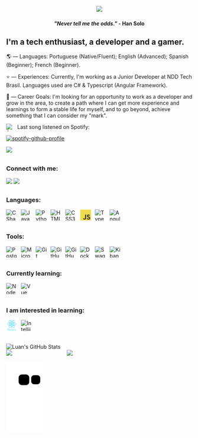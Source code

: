 <p align="center">
  <img src="https://data.whicdn.com/images/350989735/original.gif" />
</p>
<h4 align="center"><i>"Never tell me the odds."</i> - Han Solo </h4>




## I'm a tech enthusiast, a developer and a gamer.

🌎 — Languages: Portuguese (Native/Fluent); English (Advanced); Spanish (Beginner); French (Beginner).

⭐ — Experiences: Currently, I'm working as a Junior Developer at NDD Tech Brasil. Languages used are C# & Typescript (Angular Framework).

🚀 — Career Goals: I'm looking for an opportunity to work as a developer and grow in the area, to create a path where I can get more experience and learnings to form a stable life for myself, and to go beyond, achieve something that I can consider my "mark".

<img align="left" alt="Spotify" width="20px" height="20px" src="https://upload.wikimedia.org/wikipedia/commons/thumb/1/19/Spotify_logo_without_text.svg/1200px-Spotify_logo_without_text.svg.png" style="padding-right:10px;"  title="Spotify"/> Last song listened on Spotify:

[![spotify-github-profile](https://spotify-github-profile.vercel.app/api/view?uid=luantks&cover_image=true&theme=natemoo-re&show_offline=false&background_color=121212&bar_color=53b14f&bar_color_cover=false)](https://spotify-github-profile.vercel.app/api/view?uid=luantks&redirect=true)

![](https://komarev.com/ghpvc/?username=luanc22&color=grey&style=for-the-badge)

##

### Connect with me:
 
<div> 
<a href ="mailto:luancabral5566@gmail.com"><img src="https://img.shields.io/badge/-Gmail-%23333?style=for-the-badge&logo=gmail&logoColor=white" target="_blank"></a>
<a href="https://www.linkedin.com/in/luanc22/" target="_blank"><img src="https://img.shields.io/badge/-LinkedIn-%230077B5?style=for-the-badge&logo=linkedin&logoColor=white" target="_blank"></a> 
</div>

##

### Languages:

<div>  
  <img align="left" alt="CSharp" width="30px" height="30px" src="https://cdn.worldvectorlogo.com/logos/c--4.svg" style="padding-right:10px;" title="CSharp" />
  <img align="left" alt="Java" width="30px" height="30px" src="https://brandlogos.net/wp-content/uploads/2021/11/java-logo.png" style="padding-right:10px;" title="Java" />
  <img align="left" alt="Python" width="30px" height="30px" src="https://upload.wikimedia.org/wikipedia/commons/thumb/c/c3/Python-logo-notext.svg/1200px-Python-logo-notext.svg.png" style="padding-right:10px;" title="Python" />
  <img align="left" alt="HTML5" width="30px" height="30px" src="https://cdn.jsdelivr.net/gh/devicons/devicon/icons/html5/html5-original.svg" style="padding-right:10px;" title="HTML5"/>
  <img align="left" alt="CSS3" width="30px" height="30px" src="https://cdn.jsdelivr.net/gh/devicons/devicon/icons/css3/css3-original.svg" style="padding-right:10px;" title="CSS3"/>
    <img align="left" alt="JavaScript" width="30px" height="30px" src="https://github.com/devicons/devicon/blob/master/icons/javascript/javascript-original.svg" style="padding-right:10px;" title="JavaScript" />
  <img align="left" alt="TypeScript" width="30px" height="30px" src="https://www.svgrepo.com/show/303600/typescript-logo.svg" style="padding-right:10px;" title="TypeScript" />
  <img align="left" alt="Angular" width="30px" height="30px" src="https://upload.wikimedia.org/wikipedia/commons/thumb/c/cf/Angular_full_color_logo.svg/512px-Angular_full_color_logo.svg.png" style="padding-right:10px;" title="Angular" />
</div>

<br></br>

##

### Tools:
 
 <div>
  <img align="left" alt="PostgreSQL" width="30px" height="30px" src="https://upload.wikimedia.org/wikipedia/commons/thumb/2/29/Postgresql_elephant.svg/1985px-Postgresql_elephant.svg.png" style="padding-right:10px;" title="PostgreSQL"/>
  <img align="left" alt="Microsoft SQL Server" width="30px" height="30px" src="https://www.svgrepo.com/show/303229/microsoft-sql-server-logo.svg" style="padding-right:10px;" title="Microsoft SQL Server"/> 
  <img align="left" alt="Git" width="30px" height="30px" src="https://cdn.jsdelivr.net/gh/devicons/devicon/icons/git/git-original.svg" style="padding-right:10px;" title="Git"/>
  <img align="left" alt="GitHub" width="30px" height="30px" src="https://user-images.githubusercontent.com/3369400/139447912-e0f43f33-6d9f-45f8-be46-2df5bbc91289.png#gh-dark-mode-only" style="padding-right:10px;" title="Github"/>
  <img align="left" alt="GitHub" width="30px" height="30px" src="https://user-images.githubusercontent.com/3369400/139448065-39a229ba-4b06-434b-bc67-616e2ed80c8f.png#gh-light-mode-only" style="padding-right:10px;" title="Github"/>
  <img align="left" alt="Docker" width="30px" height="30px" src="https://www.docker.com/wp-content/uploads/2022/03/Moby-logo.png" style="padding-right:10px;" title="Docker" />
  <img align="left" alt="Swagger" width="30px" height="30px" src="https://seeklogo.com/images/S/swagger-logo-A49F73BAF4-seeklogo.com.png" style="padding-right:10px;" title="Swagger" />
  <img align="left" alt="Kibana" width="30px" height="30px" src="https://cdn.iconscout.com/icon/free/png-256/kibana-3628875-3030015.png" style="padding-right:10px;" title="Kibana" />
  </div>

<br></br>

##

### Currently learning:

</div>
  <img align="left" alt="NodeJS" width="30px" height="30px" src="https://cdn.iconscout.com/icon/free/png-256/node-js-1174925.png" style="padding-right:10px;" title="NodeJS" />
  <img align="left" alt="Vue" width="30px" height="30px" src="https://cdn3.iconfinder.com/data/icons/logos-and-brands-adobe/512/367_Vuejs-512.png" style="padding-right:10px;" title="Vue" />
</div>

<br></br>

##

### I am interested in learning:

<div>

 <img align="left" alt="React" width="30px" height="30px" src="https://github.com/devicons/devicon/blob/master/icons/react/react-original-wordmark.svg" style="padding-right:10px;" title="React" />
<img align="left" alt="Intellij" width="30px" height="30px" src="https://upload.wikimedia.org/wikipedia/commons/thumb/9/9c/IntelliJ_IDEA_Icon.svg/1200px-IntelliJ_IDEA_Icon.svg.png" style="padding-right:10px;" title="Intellij"/>

<br></br>

##

</p><img align="left" alt="Luan's GitHub Stats" src="https://github-readme-stats.vercel.app/api?username=luanc22&show_icons=true&theme=chartreuse-dark" width="460" /></p>
<p><img align="right" src="https://github-readme-stats.vercel.app/api/top-langs?username=luanc22&show_icons=true&theme=chartreuse-dark&locale=en&layout=compact&langs_count=10&hide=makefile,shell,vue,tsql,cmake,brainfuck" width="340"  /></p>
<p><img width="1000" margin-top="10" src="https://github-profile-trophy.vercel.app/?username=luanc22&theme=matrix&no-frame=true&column=-1" /></p>

![Snake animation](https://github.com/luanc22/luanc22/blob/output/github-contribution-grid-snake.svg)

##
